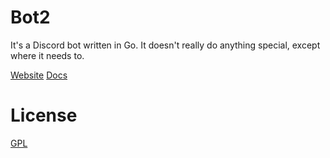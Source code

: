 # Bot2

It's a Discord bot written in Go. It doesn't really do anything special, except where it needs to.

[Website](https://bot.holedaemon.net)
[Docs](https://bot.holedaemon.net/docs)

# License
[GPL](LICENSE)